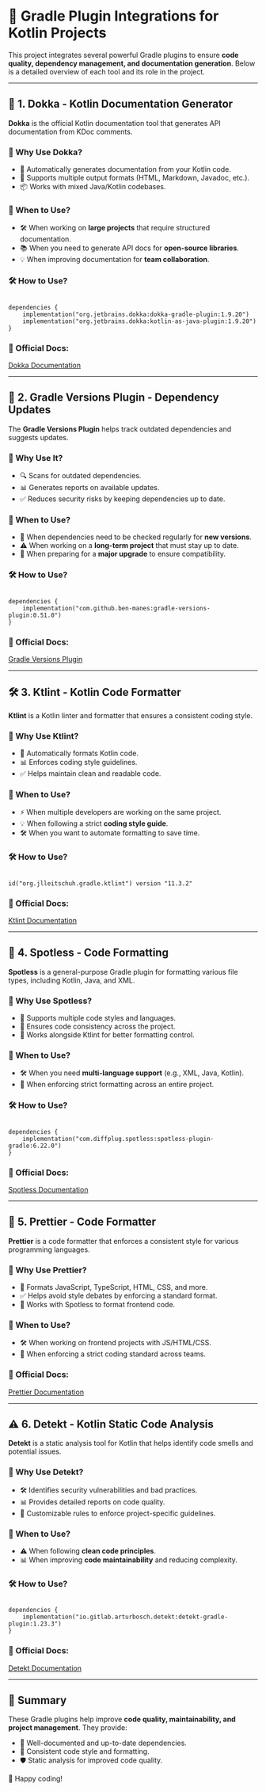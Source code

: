 <h1>📌 Gradle Plugin Integrations for Kotlin Projects</h1>

<p>This project integrates several powerful Gradle plugins to ensure <strong>code quality, dependency management, and documentation generation</strong>. Below is a detailed overview of each tool and its role in the project.</p>

<hr>

<h2>📝 1. Dokka - Kotlin Documentation Generator</h2>

<p><strong>Dokka</strong> is the official Kotlin documentation tool that generates API documentation from KDoc comments.</p>

<h3>🚀 Why Use Dokka?</h3>
<ul>
    <li>📄 Automatically generates documentation from your Kotlin code.</li>
    <li>🔄 Supports multiple output formats (HTML, Markdown, Javadoc, etc.).</li>
    <li>📦 Works with mixed Java/Kotlin codebases.</li>
</ul>

<h3>📌 When to Use?</h3>
<ul>
    <li>🛠️ When working on <strong>large projects</strong> that require structured documentation.</li>
    <li>📚 When you need to generate API docs for <strong>open-source libraries</strong>.</li>
    <li>💡 When improving documentation for <strong>team collaboration</strong>.</li>
</ul>

<h3>🛠️ How to Use?</h3>
<pre><code>
dependencies {
    implementation("org.jetbrains.dokka:dokka-gradle-plugin:1.9.20")
    implementation("org.jetbrains.dokka:kotlin-as-java-plugin:1.9.20")
}
</code></pre>

<h3>🔗 Official Docs:</h3>
<p><a href="https://kotlinlang.org/docs/dokka-overview.html" target="_blank">Dokka Documentation</a></p>

<hr>

<h2>🔄 2. Gradle Versions Plugin - Dependency Updates</h2>

<p>The <strong>Gradle Versions Plugin</strong> helps track outdated dependencies and suggests updates.</p>

<h3>🚀 Why Use It?</h3>
<ul>
    <li>🔍 Scans for outdated dependencies.</li>
    <li>📊 Generates reports on available updates.</li>
    <li>✅ Reduces security risks by keeping dependencies up to date.</li>
</ul>

<h3>📌 When to Use?</h3>
<ul>
    <li>📆 When dependencies need to be checked regularly for <strong>new versions</strong>.</li>
    <li>⚠️ When working on a <strong>long-term project</strong> that must stay up to date.</li>
    <li>🚀 When preparing for a <strong>major upgrade</strong> to ensure compatibility.</li>
</ul>

<h3>🛠️ How to Use?</h3>
<pre><code>
dependencies {
    implementation("com.github.ben-manes:gradle-versions-plugin:0.51.0")
}
</code></pre>

<h3>🔗 Official Docs:</h3>
<p><a href="https://github.com/ben-manes/gradle-versions-plugin" target="_blank">Gradle Versions Plugin</a></p>

<hr>

<h2>🛠 3. Ktlint - Kotlin Code Formatter</h2>

<p><strong>Ktlint</strong> is a Kotlin linter and formatter that ensures a consistent coding style.</p>

<h3>🚀 Why Use Ktlint?</h3>
<ul>
    <li>📌 Automatically formats Kotlin code.</li>
    <li>📊 Enforces coding style guidelines.</li>
    <li>✅ Helps maintain clean and readable code.</li>
</ul>

<h3>📌 When to Use?</h3>
<ul>
    <li>⚡ When multiple developers are working on the same project.</li>
    <li>💡 When following a strict <strong>coding style guide</strong>.</li>
    <li>🛠️ When you want to automate formatting to save time.</li>
</ul>

<h3>🛠️ How to Use?</h3>
<pre><code>
id("org.jlleitschuh.gradle.ktlint") version "11.3.2"
</code></pre>

<h3>🔗 Official Docs:</h3>
<p><a href="https://github.com/pinterest/ktlint" target="_blank">Ktlint Documentation</a></p>

<hr>

<h2>🎯 4. Spotless - Code Formatting</h2>

<p><strong>Spotless</strong> is a general-purpose Gradle plugin for formatting various file types, including Kotlin, Java, and XML.</p>

<h3>🚀 Why Use Spotless?</h3>
<ul>
    <li>🔧 Supports multiple code styles and languages.</li>
    <li>📄 Ensures code consistency across the project.</li>
    <li>🔄 Works alongside Ktlint for better formatting control.</li>
</ul>

<h3>📌 When to Use?</h3>
<ul>
    <li>🛠️ When you need <strong>multi-language support</strong> (e.g., XML, Java, Kotlin).</li>
    <li>📌 When enforcing strict formatting across an entire project.</li>
</ul>

<h3>🛠️ How to Use?</h3>
<pre><code>
dependencies {
    implementation("com.diffplug.spotless:spotless-plugin-gradle:6.22.0")
}
</code></pre>

<h3>🔗 Official Docs:</h3>
<p><a href="https://github.com/diffplug/spotless" target="_blank">Spotless Documentation</a></p>

<hr>

<h2>🎨 5. Prettier - Code Formatter</h2>

<p><strong>Prettier</strong> is a code formatter that enforces a consistent style for various programming languages.</p>

<h3>🚀 Why Use Prettier?</h3>
<ul>
    <li>📝 Formats JavaScript, TypeScript, HTML, CSS, and more.</li>
    <li>✅ Helps avoid style debates by enforcing a standard format.</li>
    <li>🔄 Works with Spotless to format frontend code.</li>
</ul>

<h3>📌 When to Use?</h3>
<ul>
    <li>🛠️ When working on frontend projects with JS/HTML/CSS.</li>
    <li>📌 When enforcing a strict coding standard across teams.</li>
</ul>

<h3>🔗 Official Docs:</h3>
<p><a href="https://prettier.io/" target="_blank">Prettier Documentation</a></p>

<hr>

<h2>⚠️ 6. Detekt - Kotlin Static Code Analysis</h2>

<p><strong>Detekt</strong> is a static analysis tool for Kotlin that helps identify code smells and potential issues.</p>

<h3>🚀 Why Use Detekt?</h3>
<ul>
    <li>🛠 Identifies security vulnerabilities and bad practices.</li>
    <li>📊 Provides detailed reports on code quality.</li>
    <li>🔄 Customizable rules to enforce project-specific guidelines.</li>
</ul>

<h3>📌 When to Use?</h3>
<ul>
    <li>⚠️ When following <strong>clean code principles</strong>.</li>
    <li>📊 When improving <strong>code maintainability</strong> and reducing complexity.</li>
</ul>

<h3>🛠️ How to Use?</h3>
<pre><code>
dependencies {
    implementation("io.gitlab.arturbosch.detekt:detekt-gradle-plugin:1.23.3")
}
</code></pre>

<h3>🔗 Official Docs:</h3>
<p><a href="https://detekt.dev/" target="_blank">Detekt Documentation</a></p>

<hr>

<h2>🎯 Summary</h2>

<p>These Gradle plugins help improve <strong>code quality, maintainability, and project management</strong>. They provide:</p>
<ul>
    <li>📄 Well-documented and up-to-date dependencies.</li>
    <li>📌 Consistent code style and formatting.</li>
    <li>🛡️ Static analysis for improved code quality.</li>
</ul>

<p>🚀 Happy coding!</p>

